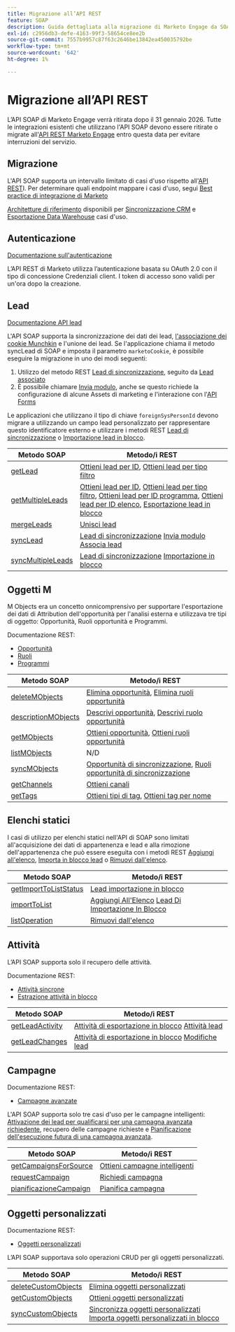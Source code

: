 ```yaml
---
title: Migrazione all’API REST
feature: SOAP
description: Guida dettagliata alla migrazione di Marketo Engage da SOAP a REST entro il 31 gennaio 2026, con mappature degli endpoint, OAuth, metodi di sincronizzazione dei lead e architetture di riferimento.
exl-id: c2956db3-defe-4163-99f3-58654ce8ee2b
source-git-commit: 7557b9957c87f63c2646be13842ea450035792be
workflow-type: tm+mt
source-wordcount: '642'
ht-degree: 1%

---
```


# Migrazione all’API REST

L’API SOAP di Marketo Engage verrà ritirata dopo il 31 gennaio 2026. Tutte le integrazioni esistenti che utilizzano l&#39;API SOAP devono essere ritirate o migrate all&#39;[API REST Marketo Engage](https://experienceleague.adobe.com/it/docs/marketo-developer/marketo/rest/rest-api) entro questa data per evitare interruzioni del servizio.

## Migrazione

L&#39;API SOAP supporta un intervallo limitato di casi d&#39;uso rispetto all&#39;[API REST](https://experienceleague.adobe.com/it/docs/marketo-developer/marketo/rest/rest-api)I. Per determinare quali endpoint mappare i casi d&#39;uso, segui [Best practice di integrazione di Marketo](https://experienceleague.adobe.com/it/docs/marketo-developer/marketo/rest/marketo-integration-best-practices)

[Architetture di riferimento](https://experienceleague.adobe.com/it/docs/marketo-developer/marketo/rest/reference-architectures) disponibili per [Sincronizzazione CRM](https://experienceleague.adobe.com/docs/marketo-developer/assets/sync-architecture-whitepaper.pdf?lang=it) e [Esportazione Data Warehouse](https://experienceleague.adobe.com/docs/marketo-developer/assets/reference_architecture.pdf?lang=it) casi d&#39;uso.

## Autenticazione

[Documentazione sull&#39;autenticazione](https://experienceleague.adobe.com/it/docs/marketo-developer/marketo/rest/authentication)

L’API REST di Marketo utilizza l’autenticazione basata su OAuth 2.0 con il tipo di concessione Credenziali client. I token di accesso sono validi per un&#39;ora dopo la creazione.

## Lead

[Documentazione API lead](https://experienceleague.adobe.com/it/docs/marketo-developer/marketo/rest/lead-database/leads)

L&#39;API SOAP supporta la sincronizzazione dei dati dei lead, [l&#39;associazione dei cookie Munchkin](https://experienceleague.adobe.com/it/docs/marketo-developer/marketo/javascriptapi/leadtracking/lead-tracking) e l&#39;unione dei lead. Se l&#39;applicazione chiama il metodo syncLead di SOAP e imposta il parametro `marketoCookie`, è possibile eseguire la migrazione in uno dei modi seguenti:

1. Utilizzo del metodo REST [Lead di sincronizzazione](https://developer.adobe.com/marketo-apis/api/mapi/#operation/syncLeadUsingPOST), seguito da [Lead associato](https://developer.adobe.com/marketo-apis/api/mapi/#operation/associateLeadUsingPOST)
2. È possibile chiamare [Invia modulo](https://experienceleague.adobe.com/it/docs/marketo-developer/marketo/rest/lead-database/leads), anche se questo richiede la configurazione di alcune Assets di marketing e l&#39;interazione con l&#39;[API Forms](https://experienceleague.adobe.com/it/docs/marketo-developer/marketo/rest/assets/forms)

Le applicazioni che utilizzano il tipo di chiave `foreignSysPersonId` devono migrare a utilizzando un campo lead personalizzato per rappresentare questo identificatore esterno e utilizzare i metodi REST [Lead di sincronizzazione](https://experienceleague.adobe.com/it/docs/marketo-developer/marketo/rest/lead-database/leads#create-and-update) o [Importazione lead in blocco](https://experienceleague.adobe.com/it/docs/marketo-developer/marketo/rest/bulk-import/bulk-lead-import).

| Metodo SOAP | Metodo/i REST |
| --- | --- |
| [getLead](https://experienceleague.adobe.com/it/docs/marketo-developer/marketo/soap/leads/getlead) | [Ottieni lead per ID](https://developer.adobe.com/marketo-apis/api/mapi/#operation/getLeadByIdUsingGET), [Ottieni lead per tipo filtro](https://developer.adobe.com/marketo-apis/api/mapi/#operation/getLeadsByFilterUsingGET) |
| [getMultipleLeads](https://experienceleague.adobe.com/it/docs/marketo-developer/marketo/soap/leads/getmultipleleads) | [Ottieni lead per ID](https://developer.adobe.com/marketo-apis/api/mapi/#operation/getLeadByIdUsingGET), [Ottieni lead per tipo filtro](https://developer.adobe.com/marketo-apis/api/mapi/#operation/getLeadsByFilterUsingGET), [Ottieni lead per ID programma](https://developer.adobe.com/marketo-apis/api/mapi/#operation/getLeadsByProgramIdUsingGET), [Ottieni lead per ID elenco](https://developer.adobe.com/marketo-apis/api/mapi/#operation/getLeadsByListIdUsingGET), [Esportazione lead in blocco](https://developer.adobe.com/marketo-apis/api/mapi/#tag/Bulk-Export-Leads) |
| [mergeLeads](https://experienceleague.adobe.com/it/docs/marketo-developer/marketo/soap/leads/mergeleads) | [Unisci lead](https://developer.adobe.com/marketo-apis/api/mapi/#operation/mergeLeadsUsingPOST) |
| [syncLead](https://experienceleague.adobe.com/it/docs/marketo-developer/marketo/soap/leads/synclead) | [Lead di sincronizzazione](https://developer.adobe.com/marketo-apis/api/mapi/#operation/syncLeadUsingPOST) [Invia modulo](https://developer.adobe.com/marketo-apis/api/mapi/#operation/SubmitFormUsingPOST) [Associa lead](https://developer.adobe.com/marketo-apis/api/mapi/#operation/associateLeadUsingPOST) |
| [syncMultipleLeads](https://experienceleague.adobe.com/it/docs/marketo-developer/marketo/soap/leads/syncmultipleleads) | [Lead di sincronizzazione](https://developer.adobe.com/marketo-apis/api/mapi/#operation/syncLeadUsingPOST) [Importazione in blocco](https://developer.adobe.com/marketo-apis/api/mapi/#tag/Bulk-Import-Leads) |

## Oggetti M

M Objects era un concetto onnicomprensivo per supportare l&#39;esportazione dei dati di Attribution dell&#39;opportunità per l&#39;analisi esterna e utilizzava tre tipi di oggetto: Opportunità, Ruoli opportunità e Programmi.

Documentazione REST:

- [Opportunità](https://experienceleague.adobe.com/it/docs/marketo-developer/marketo/rest/lead-database/opportunities)
- [Ruoli](https://experienceleague.adobe.com/it/docs/marketo-developer/marketo/rest/lead-database/opportunity-roles)
- [Programmi](https://experienceleague.adobe.com/it/docs/marketo-developer/marketo/rest/assets/programs)

| Metodo SOAP | Metodo/i REST |
| --- | --- |
| [deleteMObjects](https://experienceleague.adobe.com/it/docs/marketo-developer/marketo/soap/marketo-objects/deletemobjects) | [Elimina opportunità](https://developer.adobe.com/marketo-apis/api/mapi/#operation/deleteOpportunitiesUsingPOST), [Elimina ruoli opportunità](https://developer.adobe.com/marketo-apis/api/mapi/#operation/deleteOpportunityRolesUsingPOST) |
| [descriptionMObjects](https://experienceleague.adobe.com/it/docs/marketo-developer/marketo/soap/marketo-objects/describemobject) | [Descrivi opportunità](https://developer.adobe.com/marketo-apis/api/mapi/#operation/describeUsingGET_4), [Descrivi ruolo opportunità](https://developer.adobe.com/marketo-apis/api/mapi/#operation/describeOpportunityRoleUsingGET) |
| [getMObjects](https://experienceleague.adobe.com/it/docs/marketo-developer/marketo/soap/marketo-objects/getmobjects) | [Ottieni opportunità](https://developer.adobe.com/marketo-apis/api/mapi/#operation/getOpportunitiesUsingGET), [Ottieni ruoli opportunità](https://developer.adobe.com/marketo-apis/api/mapi/#operation/describeOpportunityRoleUsingGET) |
| [listMObjects](https://experienceleague.adobe.com/it/docs/marketo-developer/marketo/soap/marketo-objects/listmobjects) | N/D |
| [syncMObjects](https://experienceleague.adobe.com/it/docs/marketo-developer/marketo/soap/marketo-objects/syncmobjects) | [Opportunità di sincronizzazione](https://developer.adobe.com/marketo-apis/api/mapi/#operation/syncOpportunitiesUsingPOST), [Ruoli opportunità di sincronizzazione](https://developer.adobe.com/marketo-apis/api/mapi/#operation/syncOpportunityRolesUsingPOST) |
| [getChannels](https://experienceleague.adobe.com/it/docs/marketo-developer/marketo/soap/programs/getchannels) | [Ottieni canali](https://developer.adobe.com/marketo-apis/api/asset/#operation/getAllChannelsUsingGET) |
| [getTags](https://experienceleague.adobe.com/it/docs/marketo-developer/marketo/soap/programs/gettags) | [Ottieni tipi di tag](https://developer.adobe.com/marketo-apis/api/asset/#operation/getTagTypesUsingGET), [Ottieni tag per nome](https://developer.adobe.com/marketo-apis/api/asset/#operation/getTagByNameUsingGET) |

## Elenchi statici

I casi di utilizzo per elenchi statici nell&#39;API di SOAP sono limitati all&#39;acquisizione dei dati di appartenenza e lead e alla rimozione dell&#39;appartenenza che può essere eseguita con i metodi REST [Aggiungi all&#39;elenco](https://developer.adobe.com/marketo-apis/api/mapi/#operation/addLeadsToListUsingPOST), [Importa in blocco lead](https://experienceleague.adobe.com/it/docs/marketo-developer/marketo/rest/bulk-import/bulk-lead-import) o [Rimuovi dall&#39;elenco](https://developer.adobe.com/marketo-apis/api/mapi/#operation/removeLeadsFromListUsingDELETE).

| Metodo SOAP | Metodo/i REST |
| --- | --- |
| [getImportToListStatus](https://experienceleague.adobe.com/it/docs/marketo-developer/marketo/soap/static-lists/getimporttoliststatus) | [Lead importazione in blocco](https://developer.adobe.com/marketo-apis/api/mapi/#tag/Bulk-Import-Leads) |
| [importToList](https://experienceleague.adobe.com/it/docs/marketo-developer/marketo/soap/static-lists/importtolist) | [Aggiungi All&#39;Elenco](https://developer.adobe.com/marketo-apis/api/mapi/#operation/addLeadsToListUsingPOST) [Lead Di Importazione In Blocco](https://developer.adobe.com/marketo-apis/api/mapi/#tag/Bulk-Import-Leads) |
| [listOperation](https://experienceleague.adobe.com/it/docs/marketo-developer/marketo/soap/static-lists/listoperation) | [Rimuovi dall&#39;elenco](https://developer.adobe.com/marketo-apis/api/mapi/#operation/removeLeadsFromListUsingDELETE) |

## Attività

L’API SOAP supporta solo il recupero delle attività.

Documentazione REST:

- [Attività sincrone](https://experienceleague.adobe.com/it/docs/marketo-developer/marketo/rest/lead-database/activities)
- [Estrazione attività in blocco](https://experienceleague.adobe.com/it/docs/marketo-developer/marketo/rest/bulk-extract/bulk-activity-extract)

| Metodo SOAP | Metodo/i REST |
| --- | --- |
| [getLeadActivity](https://experienceleague.adobe.com/it/docs/marketo-developer/marketo/soap/activities/getleadactivity) | [Attività di esportazione in blocco](https://developer.adobe.com/marketo-apis/api/mapi/#tag/Bulk-Export-Activities) [Attività lead ](https://developer.adobe.com/marketo-apis/api/mapi/#operation/getLeadActivitiesUsingGET) |
| [getLeadChanges](https://experienceleague.adobe.com/it/docs/marketo-developer/marketo/soap/activities/getleadchanges) | [Attività di esportazione in blocco](https://developer.adobe.com/marketo-apis/api/mapi/#tag/Bulk-Export-Activities) [Modifiche lead](https://developer.adobe.com/marketo-apis/api/mapi/#operation/getLeadChangesUsingGET) |

## Campagne

Documentazione REST:

- [Campagne avanzate](https://experienceleague.adobe.com/it/docs/marketo-developer/marketo/rest/assets/smart-campaigns)

L&#39;API SOAP supporta solo tre casi d&#39;uso per le campagne intelligenti: [Attivazione dei lead per qualificarsi per una campagna avanzata richiedente](https://experienceleague.adobe.com/it/docs/marketo-developer/marketo/rest/assets/smart-campaigns#trigger), recupero delle campagne richieste e [Pianificazione dell&#39;esecuzione futura di una campagna avanzata](https://experienceleague.adobe.com/it/docs/marketo-developer/marketo/rest/assets/smart-campaigns#schedule).

| Metodo SOAP | Metodo/i REST |
| --- | --- |
| [getCampaignsForSource](https://experienceleague.adobe.com/it/docs/marketo-developer/marketo/soap/campaigns/getcampaignsforsource) | [Ottieni campagne intelligenti](https://developer.adobe.com/marketo-apis/api/asset/#operation/getAllSmartCampaignsGET) |
| [requestCampaign](https://experienceleague.adobe.com/it/docs/marketo-developer/marketo/soap/campaigns/requestcampaign) | [Richiedi campagna](https://developer.adobe.com/marketo-apis/api/mapi/#operation/triggerCampaignUsingPOST) |
| [pianificazioneCampaign](https://experienceleague.adobe.com/it/docs/marketo-developer/marketo/soap/campaigns/schedulecampaign) | [Pianifica campagna](https://developer.adobe.com/marketo-apis/api/mapi/#operation/scheduleCampaignUsingPOST) |

## Oggetti personalizzati

Documentazione REST:

- [Oggetti personalizzati](https://experienceleague.adobe.com/it/docs/marketo-developer/marketo/rest/lead-database/custom-objects)

L’API SOAP supportava solo operazioni CRUD per gli oggetti personalizzati.

| Metodo SOAP | Metodo/i REST |
| --- | --- |
| [deleteCustomObjects](https://experienceleague.adobe.com/it/docs/marketo-developer/marketo/soap/custom-objects/deletecustomobjects) | [Elimina oggetti personalizzati](https://developer.adobe.com/marketo-apis/api/mapi/#operation/deleteCustomObjectsUsingPOST) |
| [getCustomObjects](https://experienceleague.adobe.com/it/docs/marketo-developer/marketo/soap/custom-objects/getcustomobjects) | [Ottieni oggetti personalizzati](https://developer.adobe.com/marketo-apis/api/mapi/#operation/getCustomObjectsUsingGET) |
| [syncCustomObjects](https://experienceleague.adobe.com/it/docs/marketo-developer/marketo/soap/custom-objects/synccustomobjects) | [Sincronizza oggetti personalizzati](https://developer.adobe.com/marketo-apis/api/mapi/#operation/syncCustomObjectsUsingPOST) [Importa oggetti personalizzati in blocco](https://experienceleague.adobe.com/it/docs/marketo-developer/marketo/rest/bulk-import/bulk-custom-object-import) |
